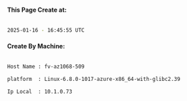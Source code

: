 
   
#### This Page Create at:

```bash

2025-01-16 - 16:45:55 UTC

```

#### Create By Machine:

```bash

Host Name : fv-az1068-509

platform  : Linux-6.8.0-1017-azure-x86_64-with-glibc2.39

Ip Local  : 10.1.0.73

```

